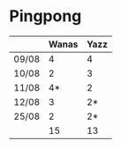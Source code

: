 # Pingpong


|   |  Wanas |  Yazz | 
|---|---|---|
|  09/08 |  4  |  4  |
|  10/08 |  2  |  3  |
|  11/08 |  4* |   2  |
|  12/08 |  3 |   2*  |
|  25/08 |  2 |   2*  |
|  |  15 |   13  |
